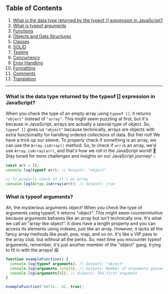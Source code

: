 ## Table of Contents

1. [What is the data type returned by the typeof [] expression in JavaScript?](#what-is-the-data-type-returned-by-the-typeof-expression-in-javascript)
2. [What is typeof arguments](#What-is-typeof-arguments)
3. [Functions](#functions)
4. [Objects and Data Structures](#objects-and-data-structures)
5. [Classes](#classes)
6. [SOLID](#solid)
7. [Testing](#testing)
8. [Concurrency](#concurrency)
9. [Error Handling](#error-handling)
10. [Formatting](#formatting)
11. [Comments](#comments)
12. [Translation](#translation)

---

### What is the data type returned by the typeof [] expression in JavaScript?

When you check the type of an empty array using `typeof []`, it returns `"object"` instead of `"array"`. This might seem puzzling at first, but it's because in JavaScript, arrays are actually a special type of object. So, `typeof []` gives us `"object"` because technically, arrays are objects with extra functionality for handling ordered collections of data. But fret not! We have a trick up our sleeve. To properly check if something is an array, we can use the `Array.isArray()` method. So, to check if `arr` is an array, we'd use `Array.isArray(arr)`, and that's how we roll in the JavaScript world! 🚀 Stay tuned for more challenges and insights on our JavaScript journey! 💡

```javascript
const arr = [];
console.log(typeof arr); // Outputs: "object"

// To properly check if it's an array
console.log(Array.isArray(arr)); // Outputs: true

```

### What is typeof arguments?

Ah, the mysterious arguments object! When you check the type of arguments using typeof, it returns "object". This might seem counterintuitive because arguments behaves like an array but isn't technically one. It's what we call an "array-like object". It does have a length property and you can access its elements using indexes, just like an array. However, it lacks all the fancy array methods like push, pop, map, and so on. It's like a VIP pass to the array club, but without all the perks. So, next time you encounter typeof arguments, remember, it's just another member of the "object" gang, trying to fit in with the arrays! 😄

```javascript
function exampleFunction() {
  console.log(typeof arguments); // Outputs: "object"
  console.log(arguments.length); // Outputs: Number of arguments passed
  console.log(arguments[0]); // Outputs: The first argument
}

exampleFunction('hello', 42, true);

```
